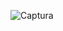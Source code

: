 
![Captura](https://user-images.githubusercontent.com/43302778/80149234-ad70fc00-858c-11ea-9247-ee53f71bb1c1.JPG)
